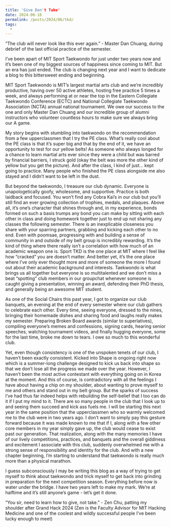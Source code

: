 ```yaml
---
title: 'Give Don't Take'
date: 2024-06-16
permalink: /posts/2024/06/tkd/
tags:
  - 
---
```


“The club will never look like this ever again.” - Master Dan Chuang, during debrief of the last official practice of the semester.

I’ve been apart of MIT Sport Taekwondo for just under two years now and it’s been one of my biggest sources of happiness since coming to MIT. But an era has just ended. The club is changing next year and I want to dedicate a blog to this bittersweet ending and beginning.

MIT Sport Taekwondo is MIT’s largest martial arts club and we’re incredibly productive, having over 50 active athletes, hosting free practice 5 times a week, and always performing at or near the top in the Eastern Collegiate Taekwondo Conference (ECTC) and National Collegiate Taekwondo Association (NCTA) annual national tournament. We owe our success to the one and only Master Dan Chuang and our incredible group of alumni instructors who volunteer countless hours to make sure we always bring our A game. 

My story begins with stumbling into taekwondo on the recommendation from a few upperclassmen that I try the PE class. What’s really cool about the PE class is that it’s super big and that by the end of it, we have an opportunity to test for our yellow belts! As someone who always longed for a chance to learn martial arts ever since they were a child but was barred by financial barriers, I struck gold (okay the belt was more the other kind of yellow but you get the picture). And after the class, I kind of just… kept going to practice. Many people who finished the PE class alongside me also stayed and I didn’t want to be left in the dust. 

But beyond the taekwondo, I treasure our club dynamic. Everyone is unapologetically goofy, wholesome, and supportive. Practice is both laidback and focused. You won’t find any Cobra Kai’s in our club but you’ll still find an ever growing collection of trophies, medals, and plaques. Above all, it’s one’s character that shines through and, in my experience, bonds formed on such a basis trumps any bond you can make by sitting with each other in class and doing homework together just to end up not sharing any classes the following semester. There is an inexplicable closeness you share with your sparring partners, grabbing and kicking each other to no end. Even with poomsae, progressing with and building a sense of community in and outside of my belt group is incredibly rewarding. It’s the kind of thing where there really isn’t a correlation with how much of an academic weapon one is. Sport TKD is the one place at MIT where I feel like how “cracked” you are doesn’t matter. And better yet, it’s the one place where I’ve only ever thought more and more of someone the more I found out about their academic background and interests. Taekwondo is what brings us all together but everyone is so multitalented and we don’t miss a beat “spotting” club members in our groupchat whenever someone is caught giving a presentation, winning an award, defending their PhD thesis, and generally being an awesome MIT student.

As one of the Social Chairs this past year, I got to organize our club banquets, an evening at the end of every semester where our club gathers to celebrate each other. Every time, seeing everyone, dressed to the nines, bringing their homemade dishes and sharing food and laughs really makes my semester. Preparing Broken Board awards (similar to superlatives), compiling everyone’s memes and confessions, signing cards, hearing senior speeches, watching tournament videos, and finally hugging everyone, some for the last time, broke me down to tears. I owe so much to this wonderful club.

Yet, even though consistency is one of the unspoken tenets of our club, I haven’t been exactly consistent. Kicked into Shape is ongoing right now which is a summer-long challenge designed to kick us back into shape so that we don’t lose all the progress we made over the year. However, I haven’t been the most active contestant with everything going on in Korea at the moment. And this of course, is contradictory with all the feelings I have about having a chip on my shoulder, about wanting to prove myself to me and others and stand out in my belt group. But the sparks of success I’ve had thus far indeed helps with rebuilding the self-belief that I too can do it if I put my mind to it. There are so many people in the club that I look up to and seeing them succeed and kick ass fuels me. I will be starting this next year in the same position that the upperclassmen who so warmly welcomed me to the club were in two years ago. I don’t want to simply pay this gesture forward because it was made known to me that if I, along with a few other core members in my year simply gave up, the club would cease to exist past our generation. That realization, along with the many memories I have of our lively competitions, practices, and banquets and the overall giddiness and excitement I associate with this club, suddenly overwhelmed me with a strong sense of responsibility and identity for the club. And with a new chapter beginning, I’m starting to understand that taekwondo is really much more than a physical marathon.

I guess subconsciously I may be writing this blog as a way of trying to get myself to think about taekwondo and trick myself to get back into grinding in preparation for the next competition season. Everything before now is water under the bridge. I have two years left to make my mark. We’re at halftime and it’s still anyone’s game - let’s get it done.

“You sir, need to learn how to give, not take.” - Zen Chu, patting my shoulder after Grand Hack 2024 (Zen is the Faculty Advisor for MIT Hacking Medicine and one of the coolest and wildly successful people I’ve been lucky enough to meet)
